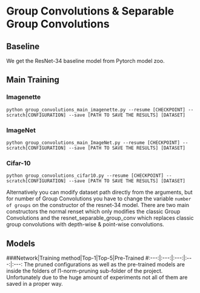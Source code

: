 # Group Convolutions & Separable Group Convolutions

## Baseline
We get the ResNet-34 baseline model from Pytorch model zoo.


## Main Training
### Imagenette
```
python group_convolutions_main_imagenette.py --resume [CHECKPOINT] --scratch[CONFIGURATION] --save [PATH TO SAVE THE RESULTS] [DATASET]
```
### ImageNet
```
python group_convolutions_main_ImageNet.py --resume [CHECKPOINT] --scratch[CONFIGURATION] --save [PATH TO SAVE THE RESULTS] [DATASET]
```
### Cifar-10
```
python group_convolutions_cifar10.py --resume [CHECKPOINT] --scratch[CONFIGURATION] --save [PATH TO SAVE THE RESULTS] [DATASET] 
```

Alternatively you can modify dataset path directly from the arguments, but for number of Group Convolutions you have to 
change the variable `number of groups` on the constructor of the resnet-34 model. There are two main constructors
the normal renset which only modifies the classic Group Convolutions and the resnet_separable_group_conv
which replaces classic group convolutions with depth-wise & point-wise convolutions.



## Models
###Network|Training method|Top-1|Top-5|Pre-Trained
#:---:|:---:|:---:|:---:|:---:
The pruned configurations as well as the pre-trained models are inside the folders of l1-norm-pruning sub-folder of the project.
Unfortunately due to the huge amount of experiments not all of them are saved in a proper way.

